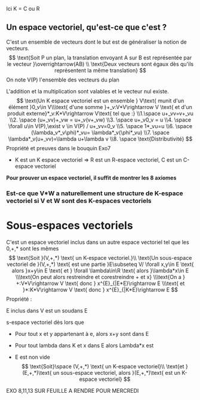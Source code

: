 Ici K = C ou R

## Un espace vectoriel, qu'est-ce que c'est ?

C'est un ensemble de vecteurs dont le but est de généraliser la notion de vecteurs.
$$
\text{Soit P un plan, la translation envoyant A sur B est représentée par le vecteur }\overrightarrow(AB)
\\
\text{Deux vecteurs sont égaux dès qu'ils représentent la même translation}
$$
On note V(P) l'ensemble des vecteurs du plan

L'addition et la multiplication sont valables et le vecteur nul existe.
$$
\text{Un K espace vectoriel est un ensemble } V\text{ munit d'un élément }0_v\in V\\\text{ d'une somme }+_v:V*V\rightarrow V \text{ et d'un produit externe}*_v:K*V\rightarrow V\text{ tel que :}
\\1.\space u+_vv=v+_vu
\\2. \space (u+_vv)+_vw = u+_v(v+_vw)
\\3. \space u+_v0_v = u
\\4. \space \forall u\in V(P),\exist v  \in V(P) / u+_vv=0_v
\\5. \space 1*_vu=u
\\6. \space (\lambda_v*_v\phi)*_vu= \lambda*_v(\phi*_vu)
\\7. \space \lambda*_v(u+_vv)=\lambda u+\lambda v
\\8. \space \text{Distributivité}
$$
Propriété et preuves dans le bouquin Exo7

* K est un K espace vectoriel => R est un R-espace vectoriel, C est un C-espace vectoriel



**Pour prouver un espace vectoriel, il suffit de montrer les 8 axiomes**



### Est-ce que V*W a naturellement une structure de K-espace vectoriel si V et W sont des K-espaces vectoriels



# Sous-espaces vectoriels

C'est un espace vectoriel inclus dans un autre espace vectoriel tel que les 0,+,* sont les mêmes
$$
\text{Soit }(V,+,*) \text{ un K-espace vectoriel.}\\ \text{Un sous-espace vectoriel de  }(V,+,*) \text{ est une partie }E\subseteq V/ \forall x,y\in E \text{ alors }x+y\in E \text{ et } \forall \lambda\in\R \text{ alors }\lambda*x\in E
\\\text{On peut alors restreindre et corestreindre + et x}
\\\text{On a } +:V*V\rightarrow V \text{ donc } x^{E}_{|E*E}\rightarrow E
\\\text{ et }*:K*V\rightarrow V \text{ donc } x^{E}_{|K*E}\rightarrow E
$$
Propriété :

E inclus dans V est un soudans E

s-espace vectoriel dès lors que 

- Pour tout x et y appartenant à e, alors x+y sont dans E

- Pour tout lambda dans K et x dans E alors Lambda*x est 

- E est non vide
  $$
  \text{Soit}\space (V,+,*) \text{ un K-espace vectoriel}\\
  \text{et }(E,+,*)\text{ un sous-espace vectoriel, alors }(E,+,*)\text{ est un K-espace vectoriel}
  $$
  

EXO 8,11,13 SUR FEUILLE A RENDRE POUR MERCREDI